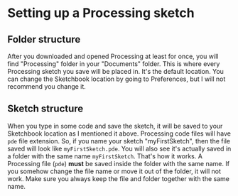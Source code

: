 # Setting up a Processing sketch

## Folder structure
After you downloaded and opened Processing at least for once, you will find "Processing" folder in your "Documents" folder. This is where every Processing sketch you save will be placed in. It's the default location. You can change the Sketchbook location by going to Preferences, but I will not recommend you change it.

## Sketch structure
When you type in some code and save the sketch, it will be saved to your Sketchbook location as I mentioned it above. Processing code files will have `pde` file extension. So, if you name your sketch "myFirstSketch", then the file saved will look like `myFirstSketch.pde`. You will also see it's actually saved in a folder with the same name `myFirstSketch`. That's how it works. A Processing file (`pde`) **must** be saved inside the folder with the same name. If you somehow change the file name or move it out of the folder, it will not work. Make sure you always keep the file and folder together with the same name.


